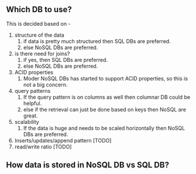 ## Which DB to use?
This is decided based on -
1. structure of the data
   1. if data is pretty much structured then SQL DBs are preferred.
   2. else NoSQL DBs are preferred.
2. is there need for joins?
   1. if yes, then SQL DBs are preferred.
   2. else NoSQL DBs are preferred.
3. ACID properties
   1. Moder NoSQL DBs has started to support ACID properties, so this is not a big concern.
4. query patterns
   1. If the query pattern is on columns as well then columnar DB could be helpful.
   2. else if the retrieval can just be done based on keys then NoSQL are great.
5. scalability
   1. If the data is huge and needs to be scaled horizontally then NoSQL DBs are preferred.
6. Inserts/updates/append pattern [TODO]
7. read/write ratio [TODO]


## How data is stored in NoSQL DB vs SQL DB?
